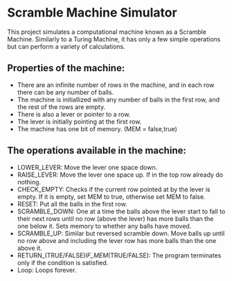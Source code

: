 # Scramble Machine Simulator

This project simulates a computational machine known as a Scramble Machine. Similarly to a Turing Machine, it has only a few simple operations but can perform a variety of calculations.

## Properties of the machine:
- There are an infinite number of rows in the machine, and in each row there can be any number of balls.
- The machine is initiallized with any number of balls in the first row, and the rest of the rows are empty.
- There is also a lever or pointer to a row.
- The lever is initially pointing at the first row.
- The machine has one bit of memory. (MEM = false,true)

## The operations available in the machine:
- LOWER_LEVER: Move the lever one space down.
- RAISE_LEVER: Move the lever one space up. If in the top row already do nothing.
- CHECK_EMPTY: Checks if the current row pointed at by the lever is empty. If it is empty, set MEM to true, otherwise set MEM to false.
- RESET: Put all the balls in the first row.
- SCRAMBLE_DOWN: One at a time the balls above the lever start to fall to their next rows until no row (above the lever) has more balls than the one below it. Sets memory to whether any balls have moved.
- SCRAMBLE_UP: Similar but reversed scramble down. Move balls up until no row above and including the lever row has more balls than the one above it.
- RETURN_(TRUE/FALSE)_IF_MEM_(TRUE/FALSE): The program terminates only if the condition is satisfied.
- Loop: Loops forever.
